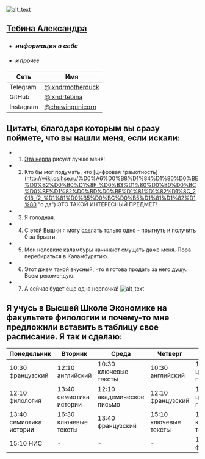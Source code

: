 ![alt_text](http://www.80daysandcounting.com/wp-content/uploads/2014/10/uzfq56hmA84-1024x682.jpg)
## [Тебина Александра](https://moiarussia.ru/wp-content/uploads/2015/09/34536_1000-e1441643968889.jpg "байкальская нерпа")
* ### *информация о себе* 
* #### *и прочее*
| Сеть | Имя |
| --- | --- |
| Telegram | [@lxndrmotherduck](https://t.me/lxndrmotherduck) |
| GitHub | [@lxndrtebina](https://github.com/lxndrtebina) |
| Instagram | [@chewingunicorn](https://www.instagram.com/chewingunicorn/) |
## Цитаты, благодаря которым вы сразу поймете, что вы нашли меня, если искали:
* 1. [Эта нерпа](https://www.youtube.com/watch?v=6kSUoBtXhs8 "вот эта") рисует лучше меня!
* 2. Кто бы мог подумать, что [цифровая грамотность](http://wiki.cs.hse.ru/%D0%A6%D0%B8%D1%84%D1%80%D0%BE%D0%B2%D0%B0%D1%8F_%D0%B3%D1%80%D0%B0%D0%BC%D0%BE%D1%82%D0%BD%D0%BE%D1%81%D1%82%D1%8C_2018_(2_%D1%81%D0%B5%D0%BC%D0%B5%D1%81%D1%82%D1%80 "о да") ЭТО ТАКОЙ ИНТЕРЕСНЫЙ ПРЕДМЕТ!
* 3. Я голодная.
* 4. С этой Вышки я могу сделать только одно - прыгнуть и получить 0 за брызги.
* 5. Мои неловкие каламбуры начинают смущать даже меня. Пора перебираться в Каламбурятию.
* 6. Этот джем такой вкусный, что я готова продать за него душу. Всем рекомендую.
* 7. А сейчас будет еще одна нерпочка!
 ![alt_text](http://cdn.tvc.ru/pictures/o/190/912.jpg "я предупреждала")
## Я учусь в Высшей Школе Экономике на факультете филологии и почему-то мне предложили вставить в таблицу свое расписание. Я так и сделаю:
| Понедельник  | Вторник | Среда | Четверг | Пятница |
| --- | --- | --- | --- | --- |
| 10:30 французский | 12:10 английский  | 10:30 ключевые тексты | 10:30 английский | 10:30 цифровая грамотность |
| 12:10 филология | 13:40 семиотика истории  | 12:10 академическое письмо | 12:10 французский | 12:10 цифровая грамотность |
| 13:40 семиотика истории | 16:30 ключевые тексты | 13:40 французский | 15:10 ключевые тексты | 13:40 ключевые тексты |
| 15:10 НИС | - | - | - | 15:10 филология |
